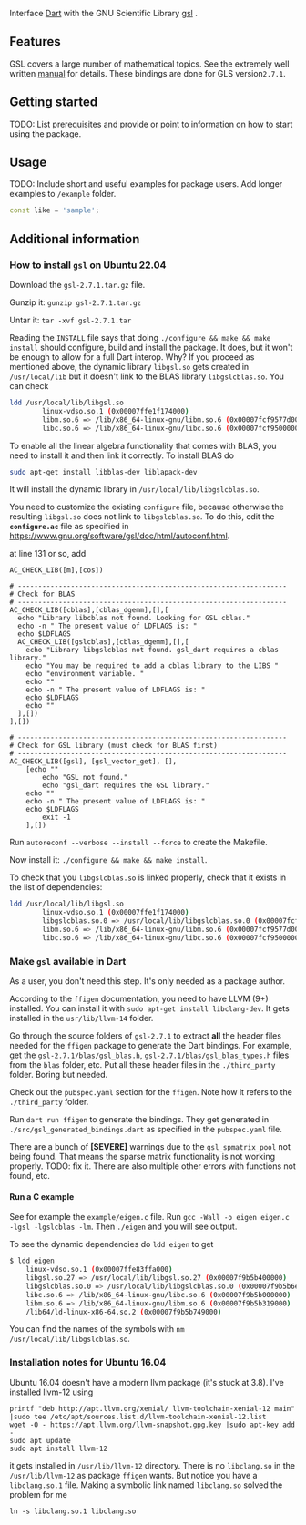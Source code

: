 Interface [Dart](https://dart.dev/) with the GNU Scientific Library 
[gsl](https://www.gnu.org/software/gsl/) .

## Features
GSL covers a large number of mathematical topics.  See the extremely well 
written [manual](https://www.gnu.org/software/gsl/doc/html/index.html) for 
details.  These bindings are done for GLS version```2.7.1```.

## Getting started

TODO: List prerequisites and provide or point to information on how to
start using the package.

## Usage

TODO: Include short and useful examples for package users. Add longer examples
to `/example` folder. 

```dart
const like = 'sample';
```

## Additional information


### How to install `gsl` on Ubuntu 22.04

Download the `gsl-2.7.1.tar.gz` file. 

Gunzip it: `gunzip gsl-2.7.1.tar.gz`

Untar it: `tar -xvf gsl-2.7.1.tar`

Reading the `INSTALL` file says that doing `./configure && make && make install` should configure, build and install the package.  It does, but it won't be enough to allow for 
a full Dart interop.  Why?  If you proceed as mentioned above, the dynamic library `libgsl.so` gets created in `/usr/local/lib` but it doesn't link to the BLAS library `libgslcblas.so`.  You can check  
```bash
ldd /usr/local/lib/libgsl.so
        linux-vdso.so.1 (0x00007ffe1f174000)
        libm.so.6 => /lib/x86_64-linux-gnu/libm.so.6 (0x00007fcf9577d000)
        libc.so.6 => /lib/x86_64-linux-gnu/libc.so.6 (0x00007fcf95000000)
```

To enable all the linear algebra functionality that comes with BLAS, you need to install it and then link it correctly.  To install BLAS do 
```bash
sudo apt-get install libblas-dev liblapack-dev
```
It will install the dynamic library in `/usr/local/lib/libgslcblas.so`.


You need to customize the existing `configure` file, because otherwise the resulting `libgsl.so` does not link to `libgslcblas.so`.  To do this, edit the **`configure.ac`** file  as specified in https://www.gnu.org/software/gsl/doc/html/autoconf.html. 

at line 131 or so, add
```
AC_CHECK_LIB([m],[cos])

# ------------------------------------------------------------------
# Check for BLAS
# ------------------------------------------------------------------
AC_CHECK_LIB([cblas],[cblas_dgemm],[],[
  echo "Library libcblas not found. Looking for GSL cblas." 
  echo -n " The present value of LDFLAGS is: " 
  echo $LDFLAGS
  AC_CHECK_LIB([gslcblas],[cblas_dgemm],[],[
    echo "Library libgslcblas not found. gsl_dart requires a cblas library." 
    echo "You may be required to add a cblas library to the LIBS "
    echo "environment variable. "
    echo ""
    echo -n " The present value of LDFLAGS is: " 
    echo $LDFLAGS
    echo ""
  ],[])
],[])

# ------------------------------------------------------------------
# Check for GSL library (must check for BLAS first)
# ------------------------------------------------------------------
AC_CHECK_LIB([gsl], [gsl_vector_get], [], 
	[echo ""
        echo "GSL not found."
        echo "gsl_dart requires the GSL library."
	echo ""
	echo -n " The present value of LDFLAGS is: " 
	echo $LDFLAGS
        exit -1
	],[])
```

Run `autoreconf --verbose --install --force` to create the Makefile. 

Now install it: `./configure && make && make install`.  

To check that you `libgslcblas.so` is linked properly, check that it exists in the list of dependencies: 
```bash
ldd /usr/local/lib/libgsl.so
        linux-vdso.so.1 (0x00007ffe1f174000)
        libgslcblas.so.0 => /usr/local/lib/libgslcblas.so.0 (0x00007fcf95879000)
        libm.so.6 => /lib/x86_64-linux-gnu/libm.so.6 (0x00007fcf9577d000)
        libc.so.6 => /lib/x86_64-linux-gnu/libc.so.6 (0x00007fcf95000000)
```


### Make `gsl` available in Dart

As a user, you don't need this step.  It's only needed as a package author.

According to the `ffigen` documentation, you need to have LLVM (9+) installed.  You can install it with `sudo apt-get install libclang-dev`.  It gets installed in the `usr/lib/llvm-14` folder. 

Go through the source folders of `gsl-2.7.1` to extract **all** the header files needed for the `ffigen` package to generate the Dart bindings.  For example, get the `gsl-2.7.1/blas/gsl_blas.h`, `gsl-2.7.1/blas/gsl_blas_types.h` files from the `blas` folder, etc.   Put all these header files in the `./third_party` folder.  Boring but needed. 

Check out the `pubspec.yaml` section for the `ffigen`.  Note how it refers to the `./third_party` folder. 

Run ```dart run ffigen``` to generate the bindings.  They get generated in `./src/gsl_generated_bindings.dart` as specified in the `pubspec.yaml` file. 

There are a bunch of **[SEVERE]** warnings due to the `gsl_spmatrix_pool` not being found.  That means the sparse matrix functionality is not working properly.  TODO: fix it.   There are also multiple other errors with functions not found, etc. 


#### Run a C example

See for example the `example/eigen.c` file.  Run `gcc -Wall -o eigen eigen.c -lgsl -lgslcblas -lm`.  Then `./eigen` and you will see output.

To see the dynamic dependencies do `ldd eigen` to get
```bash
$ ldd eigen
    linux-vdso.so.1 (0x00007ffe83ffa000)
    libgsl.so.27 => /usr/local/lib/libgsl.so.27 (0x00007f9b5b400000)
    libgslcblas.so.0 => /usr/local/lib/libgslcblas.so.0 (0x00007f9b5b6eb000)
    libc.so.6 => /lib/x86_64-linux-gnu/libc.so.6 (0x00007f9b5b000000)
    libm.so.6 => /lib/x86_64-linux-gnu/libm.so.6 (0x00007f9b5b319000)
    /lib64/ld-linux-x86-64.so.2 (0x00007f9b5b749000)
``` 
You can find the names of the symbols with `nm /usr/local/lib/libgslcblas.so`.




### Installation notes for Ubuntu 16.04

Ubuntu 16.04 doesn't have a modern llvm package (it's stuck at 3.8).  I've installed llvm-12 using
```
printf "deb http://apt.llvm.org/xenial/ llvm-toolchain-xenial-12 main" |sudo tee /etc/apt/sources.list.d/llvm-toolchain-xenial-12.list
wget -O - https://apt.llvm.org/llvm-snapshot.gpg.key |sudo apt-key add -
sudo apt update
sudo apt install llvm-12
```
it gets installed in ```/usr/lib/llvm-12``` directory.
There is no ```libclang.so``` in the ```/usr/lib/llvm-12``` as package ```ffigen``` wants.
But notice you have a ```libclang.so.1``` file.  Making a symbolic link named ```libclang.so``` 
solved the problem for me
```
ln -s libclang.so.1 libclang.so
```





